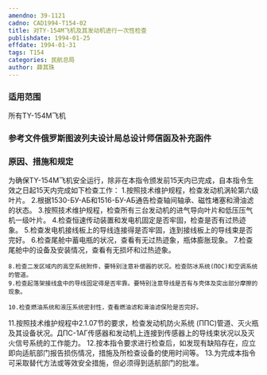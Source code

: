 ```yaml
---
amendno: 39-1121
cadno: CAD1994-T154-02
title: 对TY-154M飞机及其发动机进行一次性检查
publishdate: 1994-01-25
effdate: 1994-01-31
tags: T154
categories: 民航总局
author: 薛其珠
---
```


### 适用范围 
所有TY-154M飞机

<!--more-->
### 参考文件俄罗斯图波列夫设计局总设计师信函及补充函件

### 原因、措施和规定 
为确保TY-154M飞机安全运行，除非在本指令颁发前15天内已完成，自本指令生效之日起15天内完成如下检查工作： 
    1.按照技术维护规程，检查发动机涡轮第六级叶片。 
    2.根据1530-БУ-АБ和1516-БУ-АБ通告检查轴间轴承、磁性堵塞和滑油滤的状态。 
    3.按照技术维护规程，检查所有三台发动机的进气导向叶片和低压压气机一级叶片。 
    4.检查恒速传动装置和发电机固定是否牢固，检查是否有过热迹象。 
    5.检查发电机接线板上的导线连接得是否牢固，连到接线板上的导线束是否完好。 
    6.检查尾舱中蓄电瓶的状况，查看有无过热迹象，瓶体膨胀现象。
    7.检查尾舱中的设备及安装情况，查看有无损坏和过热迹象。 

    
    8.检查二发区域内的高空系统附件，要特别注意补偿器的状况。检查防冰系统(ПОС)和空调系统的管道。 
    9.检查起落架接线盒中的导线固定得是否牢靠。要特别注意导线是否有与壳体及突出部分摩擦的现象。 

    10.检查燃油系统和液压系统密封性，查看燃油滤和滑油滤保险是否完好。 
11.按照技术维护规程中2.1.07节的要求，检查发动机防火系统 (ППС)管道、灭火瓶及其设备状况。ДПС-1АГ传感器和发动机上连接到传感器上的导线束状况以及灭火信号系统的工作能力。 
    12.按本指令要求进行检查后，如发现有缺陷存在，应立即向适航部门报告损伤情况，措施及所检查设备的使用时间等。 
    13.为完成本指令可采取替代方法或等效安全措施，但必须得到适航部门的批准。

